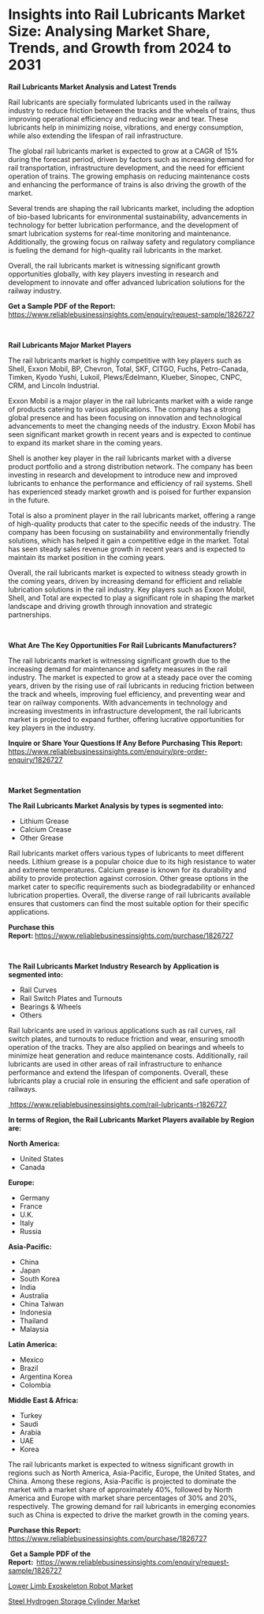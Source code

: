 <p><h1>Insights into Rail Lubricants Market Size: Analysing Market Share, Trends, and Growth from 2024 to 2031</h1></p><p><strong>Rail Lubricants Market Analysis and Latest Trends</strong></p>
<p><p>Rail lubricants are specially formulated lubricants used in the railway industry to reduce friction between the tracks and the wheels of trains, thus improving operational efficiency and reducing wear and tear. These lubricants help in minimizing noise, vibrations, and energy consumption, while also extending the lifespan of rail infrastructure.</p><p>The global rail lubricants market is expected to grow at a CAGR of 15% during the forecast period, driven by factors such as increasing demand for rail transportation, infrastructure development, and the need for efficient operation of trains. The growing emphasis on reducing maintenance costs and enhancing the performance of trains is also driving the growth of the market.</p><p>Several trends are shaping the rail lubricants market, including the adoption of bio-based lubricants for environmental sustainability, advancements in technology for better lubrication performance, and the development of smart lubrication systems for real-time monitoring and maintenance. Additionally, the growing focus on railway safety and regulatory compliance is fueling the demand for high-quality rail lubricants in the market.</p><p>Overall, the rail lubricants market is witnessing significant growth opportunities globally, with key players investing in research and development to innovate and offer advanced lubrication solutions for the railway industry.</p></p>
<p><strong>Get a Sample PDF of the Report:&nbsp;</strong> <a href="https://www.reliablebusinessinsights.com/enquiry/request-sample/1826727">https://www.reliablebusinessinsights.com/enquiry/request-sample/1826727</a></p>
<p>&nbsp;</p>
<p><strong>Rail Lubricants Major Market Players</strong></p>
<p><p>The rail lubricants market is highly competitive with key players such as Shell, Exxon Mobil, BP, Chevron, Total, SKF, CITGO, Fuchs, Petro-Canada, Timken, Kyodo Yushi, Lukoil, Plews/Edelmann, Klueber, Sinopec, CNPC, CRM, and Lincoln Industrial. </p><p>Exxon Mobil is a major player in the rail lubricants market with a wide range of products catering to various applications. The company has a strong global presence and has been focusing on innovation and technological advancements to meet the changing needs of the industry. Exxon Mobil has seen significant market growth in recent years and is expected to continue to expand its market share in the coming years.</p><p>Shell is another key player in the rail lubricants market with a diverse product portfolio and a strong distribution network. The company has been investing in research and development to introduce new and improved lubricants to enhance the performance and efficiency of rail systems. Shell has experienced steady market growth and is poised for further expansion in the future.</p><p>Total is also a prominent player in the rail lubricants market, offering a range of high-quality products that cater to the specific needs of the industry. The company has been focusing on sustainability and environmentally friendly solutions, which has helped it gain a competitive edge in the market. Total has seen steady sales revenue growth in recent years and is expected to maintain its market position in the coming years.</p><p>Overall, the rail lubricants market is expected to witness steady growth in the coming years, driven by increasing demand for efficient and reliable lubrication solutions in the rail industry. Key players such as Exxon Mobil, Shell, and Total are expected to play a significant role in shaping the market landscape and driving growth through innovation and strategic partnerships.</p></p>
<p>&nbsp;</p>
<p><strong>What Are The Key Opportunities For Rail Lubricants Manufacturers?</strong></p>
<p><p>The rail lubricants market is witnessing significant growth due to the increasing demand for maintenance and safety measures in the rail industry. The market is expected to grow at a steady pace over the coming years, driven by the rising use of rail lubricants in reducing friction between the track and wheels, improving fuel efficiency, and preventing wear and tear on railway components. With advancements in technology and increasing investments in infrastructure development, the rail lubricants market is projected to expand further, offering lucrative opportunities for key players in the industry.</p></p>
<p><strong>Inquire or Share Your Questions If Any Before Purchasing This Report:</strong> <a href="https://www.reliablebusinessinsights.com/enquiry/pre-order-enquiry/1826727">https://www.reliablebusinessinsights.com/enquiry/pre-order-enquiry/1826727</a></p>
<p>&nbsp;</p>
<p><strong>Market Segmentation</strong></p>
<p><strong>The Rail Lubricants Market Analysis by types is segmented into:</strong></p>
<p><ul><li>Lithium Grease</li><li>Calcium Crease</li><li>Other Grease</li></ul></p>
<p><p>Rail lubricants market offers various types of lubricants to meet different needs. Lithium grease is a popular choice due to its high resistance to water and extreme temperatures. Calcium grease is known for its durability and ability to provide protection against corrosion. Other grease options in the market cater to specific requirements such as biodegradability or enhanced lubrication properties. Overall, the diverse range of rail lubricants available ensures that customers can find the most suitable option for their specific applications.</p></p>
<p><strong>Purchase this Report:&nbsp;</strong><a href="https://www.reliablebusinessinsights.com/purchase/1826727">https://www.reliablebusinessinsights.com/purchase/1826727</a></p>
<p>&nbsp;</p>
<p><strong>The Rail Lubricants Market Industry Research by Application is segmented into:</strong></p>
<p><ul><li>Rail Curves</li><li>Rail Switch Plates and Turnouts</li><li>Bearings & Wheels</li><li>Others</li></ul></p>
<p><p>Rail lubricants are used in various applications such as rail curves, rail switch plates, and turnouts to reduce friction and wear, ensuring smooth operation of the tracks. They are also applied on bearings and wheels to minimize heat generation and reduce maintenance costs. Additionally, rail lubricants are used in other areas of rail infrastructure to enhance performance and extend the lifespan of components. Overall, these lubricants play a crucial role in ensuring the efficient and safe operation of railways.</p></p>
<p><a href="https://www.reliablebusinessinsights.com/rail-lubricants-r1826727">&nbsp;https://www.reliablebusinessinsights.com/rail-lubricants-r1826727</a></p>
<p><strong>In terms of Region, the Rail Lubricants Market Players available by Region are:</strong></p>
<p>
    <p> <strong> North America: </strong>
        <ul>
            <li>United States</li>
            <li>Canada</li>
        </ul>
        </p> 
    <p> <strong> Europe: </strong>
        <ul>
            <li>Germany</li>
            <li>France</li>
            <li>U.K.</li>
            <li>Italy</li>
            <li>Russia</li>
        </ul>
        </p> 
    <p> <strong> Asia-Pacific: </strong>
        <ul>
            <li>China</li>
            <li>Japan</li>
            <li>South Korea</li>
            <li>India</li>
            <li>Australia</li>
            <li>China Taiwan</li>
            <li>Indonesia</li>
            <li>Thailand</li>
            <li>Malaysia</li>
        </ul>
        </p> 
    <p> <strong> Latin America: </strong>
        <ul>
            <li>Mexico</li>
            <li>Brazil</li>
            <li>Argentina Korea</li>
            <li>Colombia</li>
        </ul>
        </p> 
    <p> <strong> Middle East & Africa: </strong>
        <ul>
            <li>Turkey</li>
            <li>Saudi</li>
            <li>Arabia</li>
            <li>UAE</li>
            <li>Korea</li>
        </ul>
    </p>
    </p>
<p><p>The rail lubricants market is expected to witness significant growth in regions such as North America, Asia-Pacific, Europe, the United States, and China. Among these regions, Asia-Pacific is projected to dominate the market with a market share of approximately 40%, followed by North America and Europe with market share percentages of 30% and 20%, respectively. The growing demand for rail lubricants in emerging economies such as China is expected to drive the market growth in the coming years.</p></p>
<p><strong>Purchase this Report: </strong><a href="https://www.reliablebusinessinsights.com/purchase/1826727">https://www.reliablebusinessinsights.com/purchase/1826727</a></p>
<p>&nbsp;<strong>Get a Sample PDF of the Report:&nbsp;&nbsp;</strong><a href="https://www.reliablebusinessinsights.com/enquiry/request-sample/1826727">https://www.reliablebusinessinsights.com/enquiry/request-sample/1826727</a></p>
<p><strong></strong></p>
<p><p><a href="https://github.com/qndifksd5/Market-Research-Report-List-1/blob/main/lower-limb-exoskeleton-robot-market.md">Lower Limb Exoskeleton Robot Market</a></p><p><a href="https://view.publitas.com/reportprime-1/steel-hydrogen-storage-cylinder-market-market-segmentation-geographical-regions-and-market-forcast-till-2031/">Steel Hydrogen Storage Cylinder Market</a></p></p>